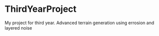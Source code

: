 # ThirdYearProject
My project for third year. Advanced terrain generation using errosion and layered noise
